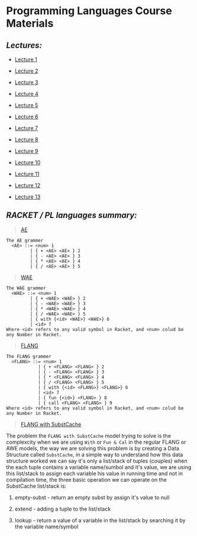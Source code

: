 # Programming Languages Course Materials

## <i>Lectures:</i>

+ [Lecture 1](https://ariel-ac-il.zoom.us/rec/play/LmmrDn041EISl0kAnxq7EdhY-eagM_44AOYIMxsjtXnLkeiooXbID71JBhkEFwkH2yYBiR3CTCwCqxVi.x6yjo78FE2c2gGEO?continueMode=true&_x_zm_rtaid=0lwUGhvxQxOyHMJfwTyKjA.1647462037940.374e771c51b6470aa9fc8c3155364fab&_x_zm_rhtaid=645)

+ [Lecture 2](https://ariel-ac-il.zoom.us/rec/share/MrC65hHEUGarrK2z0zum-K3yT_Q2QK_mnvNE7DX-TJW3GMbl580wOTMSvFWPi3iV.Yo7qNuPQabDYZxyt)

+ [Lecture 3](https://ariel-ac-il.zoom.us/rec/share/_MLEbvfjPvN6rHHX6ItKGFTlzxOFMPfCkDvE7HFPtJARbsjaXOl_XTPDfWDRu6YN.SXXLd4pyUpWusjV7)

+ [Lecture 4](https://ariel-ac-il.zoom.us/rec/share/zotikmgCxKWjB50YRI1BrJB4a_RjJInSGa8UaUMMZvU7uhWN6lJzOdMwLFtL4aqT.-vHYLL3Y1PBzJiG2)

+ [Lecture 5](https://ariel-ac-il.zoom.us/rec/play/u34Y-LEgkIiCnlSJqhNBRjiCtKcfOYZYK-Y3MbJNOtrS_iDD-ZKsyHUMoE1qXvQ9Rmim60J71Sqsy0h9.y47-6ApeRtHDdkAt?continueMode=true&_x_zm_rtaid=n9vfK5uKRjuR3wkCUUoWRw.1657994481387.9aa9df6a587649b917caef71151ce49f&_x_zm_rhtaid=351)

+ [Lecture 6](https://ariel-ac-il.zoom.us/rec/play/E2WZQb3GI5VgdHcvh_QFawdzXQ0uN8sY8UBqekNDqzho6zRZID8BCEG4a46wsieJDa56MAjZNHk4jBHV.H_ihNLut9JOqTvUY?continueMode=true&_x_zm_rtaid=n9vfK5uKRjuR3wkCUUoWRw.1657994481387.9aa9df6a587649b917caef71151ce49f&_x_zm_rhtaid=351)

+ [Lecture 7](https://ariel-ac-il.zoom.us/rec/play/OlY6Uc6wDwnJ6rDzZzl1qXzBuFwChYm9JbMbtNIMMD4j-8hrNi64FOtyEixRr2ZiWiafNRyKlDKHL4oi.t8ZrnJyPxbxQwAVp?continueMode=true&_x_zm_rtaid=n9vfK5uKRjuR3wkCUUoWRw.1657994481387.9aa9df6a587649b917caef71151ce49f&_x_zm_rhtaid=351)

+ [Lecture 8](https://ariel-ac-il.zoom.us/rec/play/bHhPdqtwabf6Y8FztfH5BQY5dUA9l2OzYU2K8JJAbBAJhNucIXF7F7gsQgCTbm_E4Sn0l0v3kSfJlUyn.VXUknOG9iQQP_v9B?continueMode=true&_x_zm_rtaid=n9vfK5uKRjuR3wkCUUoWRw.1657994481387.9aa9df6a587649b917caef71151ce49f&_x_zm_rhtaid=351)

+ [Lecture 9](https://ariel-ac-il.zoom.us/rec/play/_sUwI1CDOiXoWtNmvWE8Y1ElgyYpo1w8eXIs2yOeE2DMHGGrhIvmGiYKvnT95fDBuD2d54LDjTs1sgoQ.Gs2IczEywYypn7oF?continueMode=true&_x_zm_rtaid=NjjfxNEoSW-_VP1KRGrJkA.1653292961672.adbbb3af0b8a3e12059aa4696a6b1260&_x_zm_rhtaid=395)

+ [Lecture 10](https://ariel-ac-il.zoom.us/rec/play/xaeSbhZWTFcjDYhSDDw1rQIWy7Jdmni0YeQGrDsyPsn_SjQY-AuZAxu68vWhq5Ks629c26tOwsY_Acur.0j-8UJjghnR9ohGN?continueMode=true&_x_zm_rtaid=g6YyreyWQRysc7bNfz2QPQ.1657997530159.6a0394392dbe096d8f37b3e915e96fbe&_x_zm_rhtaid=207)

+ [Lecture 11](https://ariel-ac-il.zoom.us/rec/play/3LEG4TJtsVCxZb4wWPEY2gO2aeTTNq5fkesTkg7eS1gn82FpVLlNEQ99c6erpUsRcCAbSBxlQ8KDeEaf.sVyBl2Imo9hTPkHT?continueMode=true&_x_zm_rtaid=0hK-psDyRFKF0gSz8x195Q.1655121101407.04ff9fc97eed1bf81b67dc288c14a24a&_x_zm_rhtaid=763)

+ [Lecture 12](https://ariel-ac-il.zoom.us/rec/play/9QYpX_HBt0ZAFNdLuej58MryzfulzJH3RDkd-kxYl470x1rrJHQTYOcotCgNoTnT8wcHFzYrTE6iuBkN.IQQyVAnJxnYHZq-c?continueMode=true&_x_zm_rtaid=g6YyreyWQRysc7bNfz2QPQ.1657997530159.6a0394392dbe096d8f37b3e915e96fbe&_x_zm_rhtaid=207)

+ [Lecture 13](https://ariel-ac-il.zoom.us/rec/play/9P26VeVBer0tHcECdEImlIg1KckKSke3GBl7_IBnIJTlynM-pgb2M4oohYz-KOgsTmkOMrGb5PvbdIpj.4xhrWgpvGC4EcWr-?continueMode=true&_x_zm_rtaid=xGrRu1nxTp2chz5dqgsHXg.1657997574644.720de1f27a339828252f75e63c521bc8&_x_zm_rhtaid=885)

## <i>RACKET / PL languages summary:</i>

> [AE](https://github.com/kggold4/computer-science-B.Sc-materials/blob/main/year%203/Programming%20Languages/%D7%AA%D7%A8%D7%92%D7%95%D7%9C%20%D7%A7%D7%95%D7%93/%D7%9E%D7%94%D7%9E%D7%95%D7%93%D7%9C/AEWEval2.rkt)

```
The AE grammer
  <AE> ::= <num> 1
         | { + <AE> <AE> } 2
         | { - <AE> <AE> } 3
         | { * <AE> <AE> } 4
         | { / <AE> <AE> } 5
```

> [WAE](https://github.com/kggold4/computer-science-B.Sc-materials/blob/main/year%203/Programming%20Languages/%D7%AA%D7%A8%D7%92%D7%95%D7%9C%20%D7%A7%D7%95%D7%93/%D7%9E%D7%94%D7%9E%D7%95%D7%93%D7%9C/AEWEval.rkt)

```
The WAE grammer
  <WAE> ::= <num> 1
         | { + <WAE> <WAE> } 2 
         | { - <WAE> <WAE> } 3
         | { * <WAE> <WAE> } 4
         | { / <WAE> <WAE> } 5
         | { with {<id> <WAE>} <WAE>} 6
         | <id> 7
Where <id> refers to any valid symbol in Racket, and <num> colud be any Number in Racket.
```

> [FLANG](https://github.com/kggold4/computer-science-B.Sc-materials/blob/main/year%203/Programming%20Languages/%D7%AA%D7%A8%D7%92%D7%95%D7%9C%20%D7%A7%D7%95%D7%93/%D7%9E%D7%94%D7%9E%D7%95%D7%93%D7%9C/FLANG.rkt)

```
The FLANG grammer
  <FLANG> ::= <num> 1
            | { + <FLANG> <FLANG> } 2 
            | { - <FLANG> <FLANG> } 3
            | { * <FLANG> <FLANG> } 4
            | { / <FLANG> <FLANG> } 5
            | { with {<id> <FLANG>} <FLANG>} 6
            | <id> 7
            | { fun {<id>} <FLANG> } 8
            | { call <FLANG> <FLANG> } 9
Where <id> refers to any valid symbol in Racket, and <num> colud be any Number in Racket.
```

> [FLANG with SubstCache]()

The problem the ```FLANG with SubstCache``` model trying to solve is the complexcity when we are using ```With``` or ```Fun & Cal``` in the regular FLANG or AWE models, the way we are solving this problem is by creating a Data Structure called ```SubstCache```, in a simple way to understand how this data structure worked we can say it's only a list/stack of tuples (couples) when the each tuple contains a variable name/sumbol and it's value, we are using this list/stack to assign each variable his value in running time and not in compilation time, the three basic operation we can operate on the SubstCache list/stack is:

1. empty-subst - return an empty subst by assign it's value to null

2. extend - adding a tuple to the list/stack

3. lookup - return a value of a variable in the list/stack by searching it by the variable name/symbol
